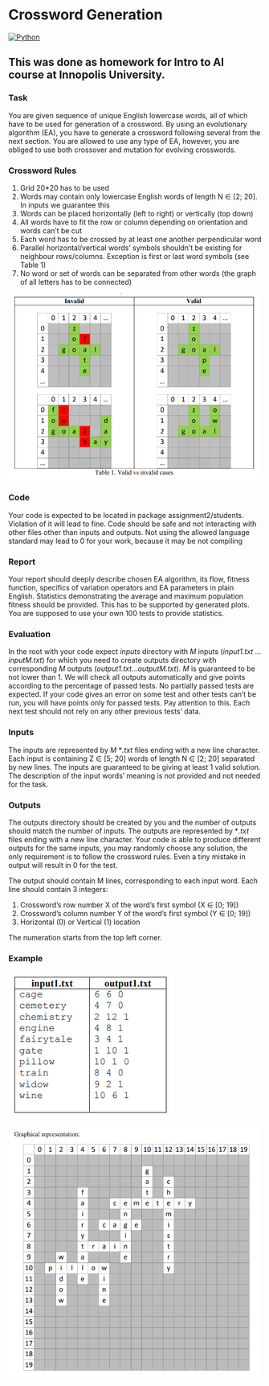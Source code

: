 # Crossword Generation

[![Python](https://img.shields.io/badge/Python-3.8%2B-blue.svg)](https://www.python.org/)

## This was done as homework for Intro to AI course at Innopolis University.

### Task

You are given sequence of unique English lowercase words, all of which have to be
used for generation of a crossword. By using an evolutionary algorithm (EA), you have to
generate a crossword following several from the next section. You are allowed to use any type
of EA, however, you are obliged to use both crossover and mutation for evolving crosswords.

### Crossword Rules
1. Grid 20*20 has to be used
2. Words may contain only lowercase English words of length N ∈ [2; 20]. In
inputs we guarantee this
3. Words can be placed horizontally (left to right) or vertically (top down)
4. All words have to fit the row or column depending on orientation and words
can’t be cut
5. Each word has to be crossed by at least one another perpendicular word
6. Parallel horizontal/vertical words’ symbols shouldn’t be existing for neighbour
rows/columns. Exception is first or last word symbols (see Table 1)
7. No word or set of words can be separated from other words (the graph of all
letters has to be connected)

![Valid and Invalid cases](readme-files/images/figure1.png)

### Code
Your code is expected to be located in package assignment2/students. Violation of it
will lead to fine. Code should be safe and not interacting with other files other than inputs and
outputs. Not using the allowed language standard may lead to 0 for your work, because it may
be not compiling

### Report
Your report should deeply describe chosen EA algorithm, its flow, fitness function,
specifics of variation operators and EA parameters in plain English. Statistics demonstrating
the average and maximum population fitness should be provided. This has to be supported by
generated plots. You are supposed to use your own 100 tests to provide statistics.

### Evaluation
In the root with your code expect *inputs* directory with *M* inputs (*input1.txt* …
*inputM.txt*) for which you need to create outputs directory with corresponding *M* outputs
(*output1.txt*…*outputM.txt*). *M* is guaranteed to be not lower than 1. We will check all outputs
automatically and give points according to the percentage of passed tests. No partially passed
tests are expected. If your code gives an error on some test and other tests can’t be run, you
will have points only for passed tests. Pay attention to this. Each next test should not rely on
any other previous tests’ data.

### Inputs
The inputs are represented by *M* **.txt* files ending with a new line character. Each input
is containing Z ∈ [5; 20] words of length N ∈ [2; 20] separated by new lines. The inputs are
guaranteed to be giving at least 1 valid solution. The description of the input words’ meaning
is not provided and not needed for the task.

### Outputs
The outputs directory should be created by you and the number of outputs should match
the number of inputs. The outputs are represented by **.txt* files ending with a new line
character. Your code is able to produce different outputs for the same inputs, you may randomly
choose any solution, the only requirement is to follow the crossword rules. Even a tiny mistake
in output will result in 0 for the test.

The output should contain M lines, corresponding to each input word. Each line should
contain 3 integers:
1. Crossword’s row number X of the word’s first symbol (X ∈ [0; 19])
2. Crossword’s column number Y of the word’s first symbol (Y ∈ [0; 19])
3. Horizontal (0) or Vertical (1) location

The numeration starts from the top left corner.

### Example
![Input and Output example](readme-files/images/figure2.png)

![Graphical representation of output](readme-files/images/figure3.png)